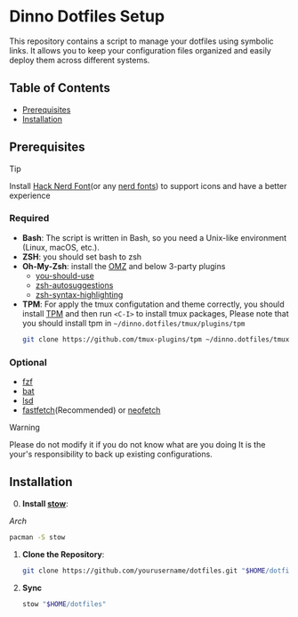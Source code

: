 # Dinno Dotfiles Setup

This repository contains a script to manage your dotfiles using symbolic links. It allows you to keep your configuration files organized and easily deploy them across different systems.

## Table of Contents

- [Prerequisites](#prerequisites)
- [Installation](#installation)

## Prerequisites

> [!TIP]
> Install [Hack Nerd Font](https://github.com/ryanoasis/nerd-fonts/releases/download/v3.4.0/Hack.zip)(or any [nerd fonts](https://www.nerdfonts.com/font-downloads)) to support icons and have a better experience

### Required

- **Bash**: The script is written in Bash, so you need a Unix-like environment (Linux, macOS, etc.).
- **ZSH**: you should set bash to zsh
- **Oh-My-Zsh**: install the [OMZ](https://ohmyz.sh/#install) and below 3-party plugins
  - [you-should-use](https://github.com/MichaelAquilina/zsh-you-should-use)
  - [zsh-autosuggestions](https://github.com/zsh-users/zsh-autosuggestions)
  - [zsh-syntax-highlighting](https://github.com/zsh-users/zsh-syntax-highlighting)
- **TPM**: For apply the tmux configutation and theme correctly, you should install [TPM](https://github.com/tmux-plugins/tpm) and then run `<C-I>` to install tmux packages, Please note that you should install tpm in `~/dinno.dotfiles/tmux/plugins/tpm`
  ```bash
  git clone https://github.com/tmux-plugins/tpm ~/dinno.dotfiles/tmux/plugins/tpm
  ```

### Optional

- [fzf](https://github.com/junegunn/fzf#installation)
- [bat](https://github.com/sharkdp/bat)
- [lsd](https://github.com/lsd-rs/lsd)
- [fastfetch](https://github.com/fastfetch-cli/fastfetch)(Recommended) or [neofetch](https://github.com/dylanaraps/neofetch)

> [!WARNING]
> Please do not modify it if you do not know what are you doing
> It is the your's responsibility to back up existing configurations.

## Installation

0. **Install [stow](https://www.gnu.org/software/stow)**:

_Arch_

```bash
pacman -S stow
```

1. **Clone the Repository**:

   ```bash
   git clone https://github.com/yourusername/dotfiles.git "$HOME/dotfiles"
   ```

2. **Sync**

   ```bash
   stow "$HOME/dotfiles"
   ```
